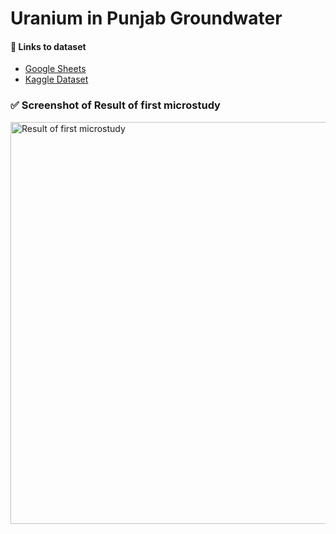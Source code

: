 # Uranium in Punjab Groundwater

#### 🔗 Links to dataset
 - [Google Sheets](https://docs.google.com/spreadsheets/d/1YLMoh0YfT4zJe-DiPFVBRuhHBOm8oWjn5NrmUx8y-74/edit?usp=sharing)
 - [Kaggle Dataset](https://www.kaggle.com/datasets/thegenesis/uranium-in-punjabs-groundwater/)

### ✅ Screenshot of Result of first microstudy
<img width="768" height="643" alt="Result of first microstudy" src="https://github.com/user-attachments/assets/f3cf9e1c-1856-4709-abba-6b708789c58a" />
